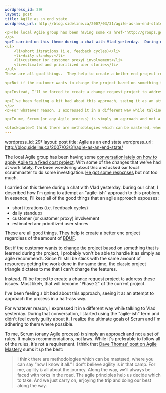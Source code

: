 ```yaml
--- 
wordpress_id: 297
layout: post
title: Agile as an end state
wordpress_url: http://blog.sideline.ca/2007/03/31/agile-as-an-end-state/

<p>The local Agile group has been having some <a href="http://groups.google.com/group/eamug/browse_thread/thread/26a33c65c7605b9c">conversation lately on how to apply Agile to a fixed cost project</a>.  With some of the changes that we've had at work lately, I've been wondering about this and asked our local scrummaster to do some investigation.  <a href="http://finance.groups.yahoo.com/group/agilework/message/11">He got some responses</a> but not too much.
</p>
<p>I carried on this theme during a chat with Vlad yesterday.  During our chat, I described how I'm going to attempt an "agile-ish" approach to this problem.  In essence, I'll keep all of the good things that an agile approach espouses:
<ul>
	<li>short iterations (i.e. feedback cycles)</li>
	<li>daily standups</li>
	<li>customer (or customer proxy) involvement</li>
	<li>estimated and prioritized user stories</li>
</ul>
These are all good things.  They help to create a better end project regardless of the amount of <a href="http://en.wikipedia.org/wiki/BDUF">BDUF</a>.</p>

<p>But if the customer wants to change the project based on something that is learned during the project, I probably won't be able to handle it as simply as agile recommends.  Since I'll still be stuck with the same amount of resources getting the work done in the same time, the classic project triangle dictates to me that I can't change the features.</p>

<p>Instead, I'll be forced to create a change request project to address these issues.  Most likely, that will become "Phase 2" of the current project.</p>

<p>I've been feeling a bit bad about this approach, seeing it as an attempt to approach the process in a half-ass way.
</p>
<p>For whatever reason, I expressed it in a different way while talking to Vlad yesterday.  During that conversation, I started using the "agile-ish" term and didn't feel overly guilty about it.  I realize the ultimate goals of Scrum and I'm adhering to them where possible.  </p>

<p>To me, Scrum (or any Agile process) is simply an approach and not a set of rules.  It makes recommendations, not laws.  While it's preferable to follow all of the rules, it's not a requirement.  I think that <a href="http://pragdave.pragprog.com/pragdave/2007/03/agile_mastery.html">Dave Thomas' post on Agile Mastery</a> sums it up the best:

<blockquote>I think there are methodologies which can be mastered, where you can say “now I know it all.” I don't believe agility is in that camp. For me, agility is all about the journey. Along the way, we'll always be faced with forks in the road. The agile principles help us decide which to take. And we just carry on, enjoying the trip and doing our best along the way.</blockquote></p>
--- 
```

wordpress_id: 297
layout: post
title: Agile as an end state
wordpress_url: http://blog.sideline.ca/2007/03/31/agile-as-an-end-state/

<p>The local Agile group has been having some <a href="http://groups.google.com/group/eamug/browse_thread/thread/26a33c65c7605b9c">conversation lately on how to apply Agile to a fixed cost project</a>.  With some of the changes that we've had at work lately, I've been wondering about this and asked our local scrummaster to do some investigation.  <a href="http://finance.groups.yahoo.com/group/agilework/message/11">He got some responses</a> but not too much.
</p>
<p>I carried on this theme during a chat with Vlad yesterday.  During our chat, I described how I'm going to attempt an "agile-ish" approach to this problem.  In essence, I'll keep all of the good things that an agile approach espouses:
<ul>
	<li>short iterations (i.e. feedback cycles)</li>
	<li>daily standups</li>
	<li>customer (or customer proxy) involvement</li>
	<li>estimated and prioritized user stories</li>
</ul>
These are all good things.  They help to create a better end project regardless of the amount of <a href="http://en.wikipedia.org/wiki/BDUF">BDUF</a>.</p>

<p>But if the customer wants to change the project based on something that is learned during the project, I probably won't be able to handle it as simply as agile recommends.  Since I'll still be stuck with the same amount of resources getting the work done in the same time, the classic project triangle dictates to me that I can't change the features.</p>

<p>Instead, I'll be forced to create a change request project to address these issues.  Most likely, that will become "Phase 2" of the current project.</p>

<p>I've been feeling a bit bad about this approach, seeing it as an attempt to approach the process in a half-ass way.
</p>
<p>For whatever reason, I expressed it in a different way while talking to Vlad yesterday.  During that conversation, I started using the "agile-ish" term and didn't feel overly guilty about it.  I realize the ultimate goals of Scrum and I'm adhering to them where possible.  </p>

<p>To me, Scrum (or any Agile process) is simply an approach and not a set of rules.  It makes recommendations, not laws.  While it's preferable to follow all of the rules, it's not a requirement.  I think that <a href="http://pragdave.pragprog.com/pragdave/2007/03/agile_mastery.html">Dave Thomas' post on Agile Mastery</a> sums it up the best:

<blockquote>I think there are methodologies which can be mastered, where you can say “now I know it all.” I don't believe agility is in that camp. For me, agility is all about the journey. Along the way, we'll always be faced with forks in the road. The agile principles help us decide which to take. And we just carry on, enjoying the trip and doing our best along the way.</blockquote></p>
